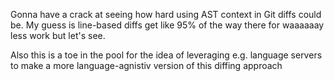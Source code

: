 Gonna have a crack at seeing how hard using AST context in Git diffs could be. My guess is line-based diffs get like 95% of the way there for waaaaaay less work but let's see. 

Also this is a toe in the pool for the idea of leveraging e.g. language servers to make a more language-agnistiv version of this diffing approach
